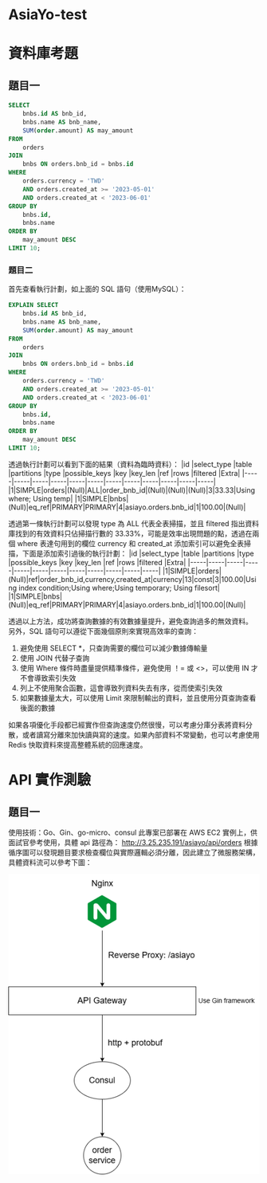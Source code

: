 # AsiaYo-test

資料庫考題
===
## 題目一

```sql =
SELECT 
    bnbs.id AS bnb_id,
    bnbs.name AS bnb_name,
    SUM(order.amount) AS may_amount
FROM
    orders
JOIN
    bnbs ON orders.bnb_id = bnbs.id
WHERE
    orders.currency = 'TWD'
    AND orders.created_at >= '2023-05-01'
    AND orders.created_at < '2023-06-01'
GROUP BY
    bnbs.id,
    bnbs.name
ORDER BY
    may_amount DESC
LIMIT 10;
```

### 題目二
首先查看執行計劃，如上面的 SQL 語句（使用MySQL）：
```sql = 
EXPLAIN SELECT 
    bnbs.id AS bnb_id,
    bnbs.name AS bnb_name,
    SUM(order.amount) AS may_amount
FROM
    orders
JOIN
    bnbs ON orders.bnb_id = bnbs.id
WHERE
    orders.currency = 'TWD'
    AND orders.created_at >= '2023-05-01'
    AND orders.created_at < '2023-06-01'
GROUP BY
    bnbs.id,
    bnbs.name
ORDER BY
    may_amount DESC
LIMIT 10;
```
透過執行計劃可以看到下面的結果（資料為臨時資料）：
|id |select_type |table |partitions |type |possible_keys |key |key_len |ref |rows |filtered |Extra|
|-----|-----|-----|-----|-----|-----|-----|-----|-----|-----|-----|-----|
|1|SIMPLE|orders|(Null)|ALL|order_bnb_id|(Null)|(Null)|(Null)|3|33.33|Using where; Using temp|
|1|SIMPLE|bnbs|(Null)|eq_ref|PRIMARY|PRIMARY|4|asiayo.orders.bnb_id|1|100.00|(Null)|

透過第一條執行計劃可以發現 type 為 ALL 代表全表掃描，並且 filtered 指出資料庫找到的有效資料只佔掃描行數的 33.33%，可能是效率出現問題的點，透過在兩個 where 表達句用到的欄位 currency 和 created_at 添加索引可以避免全表掃描，下面是添加索引過後的執行計劃：
|id |select_type |table |partitions |type |possible_keys |key |key_len |ref |rows |filtered |Extra|
|-----|-----|-----|-----|-----|-----|-----|-----|-----|-----|-----|-----|
|1|SIMPLE|orders|(Null)|ref|order_bnb_id,currency,created_at|currency|13|const|3|100.00|Using index condition;Using where;Using temporary; Using filesort|
|1|SIMPLE|bnbs|(Null)|eq_ref|PRIMARY|PRIMARY|4|asiayo.orders.bnb_id|1|100.00|(Null)|

透過以上方法，成功將查詢數據的有效數據量提升，避免查詢過多的無效資料。
另外，SQL 語句可以遵從下面幾個原則來實現高效率的查詢：
1. 避免使用 SELECT *，只查詢需要的欄位可以減少數據傳輸量
2. 使用 JOIN 代替子查詢
3. 使用 Where 條件時盡量提供精準條件，避免使用 ！= 或 <>，可以使用 IN 才不會導致索引失效
4. 列上不使用聚合函數，這會導致列資料失去有序，從而使索引失效
5. 如果數據量太大，可以使用 Limit 來限制輸出的資料，並且使用分頁查詢查看後面的數據

如果各項優化手段都已經實作但查詢速度仍然很慢，可以考慮分庫分表將資料分散，或者讀寫分離來加快讀與寫的速度。如果內部資料不常變動，也可以考慮使用 Redis 快取資料來提高整體系統的回應速度。

API 實作測驗
===
## 題目一

使用技術：Go、Gin、go-micro、consul
此專案已部署在 AWS EC2 實例上，供面試官參考使用，具體 api 路徑為： http://3.25.235.191/asiayo/api/orders
根據循序圖可以發現題目要求檢查欄位與實際邏輯必須分離，因此建立了微服務架構，具體資料流可以參考下圖：

![資料流](https://github.com/lingjun0314/AsiaYo-test/blob/main/images/asiayo.png)